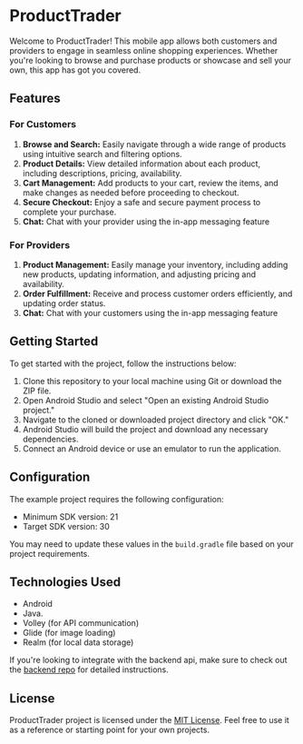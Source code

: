 # ProductTrader

Welcome to ProductTrader! This mobile app allows both customers and providers to engage in seamless online shopping experiences. Whether you're looking to browse and purchase products or showcase and sell your own, this app has got you covered.

## Features

### For Customers

1. **Browse and Search:** Easily navigate through a wide range of products using intuitive search and filtering options.
2. **Product Details:** View detailed information about each product, including descriptions, pricing, availability.
3. **Cart Management:** Add products to your cart, review the items, and make changes as needed before proceeding to checkout.
4. **Secure Checkout:** Enjoy a safe and secure payment process to complete your purchase.
5. **Chat:** Chat with your provider using the in-app messaging feature

### For Providers

1. **Product Management:** Easily manage your inventory, including adding new products, updating information, and adjusting pricing and availability.
2. **Order Fulfillment:** Receive and process customer orders efficiently, and updating order status.
3. **Chat:** Chat with your customers using the in-app messaging feature

## Getting Started

To get started with the project, follow the instructions below:

1. Clone this repository to your local machine using Git or download the ZIP file.
2. Open Android Studio and select "Open an existing Android Studio project."
3. Navigate to the cloned or downloaded project directory and click "OK."
4. Android Studio will build the project and download any necessary dependencies.
5. Connect an Android device or use an emulator to run the application.


## Configuration

The example project requires the following configuration:

- Minimum SDK version: 21
- Target SDK version: 30

You may need to update these values in the `build.gradle` file based on your project requirements.


## Technologies Used

- Android
- Java.
- Volley (for API communication)
- Glide (for image loading)
- Realm (for local data storage)

If you're looking to integrate with the backend api, make sure to check out the  [backend repo](https://github.com/cgardesey/trader_apps_backend) for detailed instructions.

## License

ProductTrader project is licensed under the [MIT License](LICENSE). Feel free to use it as a reference or starting point for your own projects.
